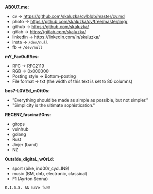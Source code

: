 **AB0U7_me:**
- cv -> https://github.com/skaluzka/cv/blob/master/cv.md
- photo -> https://github.com/skaluzka/cv/tree/master/img/
- github -> https://github.com/skaluzka/
- gitlab -> https://gitlab.com/skaluzka/
- linkedin -> https://linkedin.com/in/skaluzka/
- insta -> `/dev/null`
- fb -> `/dev/null`

**mY_Fav0uR!tes:**
- RFC -> RFC2119
- RGB -> 0x000000
- Posting style -> Bottom-posting
- File format -> txt (the width of this text is set to 80 columns)

**bes7-L0VEd_m0tt0s:**
- "Everything should be made as simple as possible, but not simpler."
- "Simplicity is the ultimate sophistication."

**RECEN7_fascinat!0ns:**
- gitops
- vulnhub
- golang
- Rust
- Jinjer (band)
- NZ

**0uts!de_digitaL_w0rLd:**
- sport (bike, ind00r_cycLIN9)
- music (BM, dnb, electronic, classical)
- F1 (Ayrton Senna)


``K.I.S.S. && haVe fuN!``
